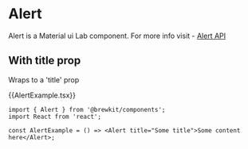 # Alert

Alert is a Material ui Lab component. For more info visit - [Alert API](https://v4.mui.com/api/alert/#alert-api)

## With title prop

Wraps <AlertTitle /> to a 'title' prop

{{AlertExample.tsx}}

```tsx
import { Alert } from '@brewkit/components';
import React from 'react';

const AlertExample = () => <Alert title="Some title">Some content here</Alert>;
```
